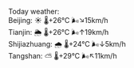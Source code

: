Today weather:  
Beijing: ☀️   🌡️+26°C 🌬️↘15km/h  
Tianjin: 🌦   🌡️+26°C 🌬️↑19km/h  
Shijiazhuang: 🌧   🌡️+24°C 🌬️↓5km/h  
Tangshan: ⛅️  🌡️+29°C 🌬️↖11km/h  
